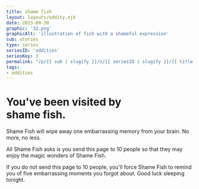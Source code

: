 ```yaml
---
title: shame fish
layout: layouts/oddity.njk
date: 2023-09-30
graphic: '32.png'
graphicAlt: 'illustration of fish with a shameful expression'
sub: stories
type: series
seriesID: 'oddities'
seriesKey: 3
permalink: "/p/{{ sub | slugify }}/s/{{ seriesID | slugify }}/{{ title | slugify }}/"
tags:
- oddities
---
```


<h1 class="display secondary">
You've been visited by <br>‍<span class="text-span">shame fish.</span>
</h1>
Shame Fish will wipe away one embarrassing memory from your brain. No more, no less.

All Shame Fish asks is you send this page to 10 people so that they may enjoy the magic wonders of Shame Fish.

If you do not send this page to 10 people, you'll force Shame Fish to remind you of five embarrassing moments you forgot about. Good luck sleeping tonight.